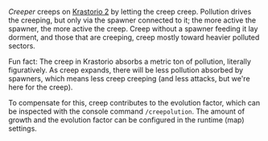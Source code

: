 *Creeper* creeps on [Krastorio 2](https://mods.factorio.com/mod/Krastorio2) by letting the creep creep. Pollution drives the creeping, but only via the spawner connected to it; the more active the spawner, the more active the creep. Creep without a spawner feeding it lay dorment, and those that are creeping, creep mostly toward heavier polluted sectors.

Fun fact: The creep in Krastorio absorbs a metric ton of pollution, literally figuratively. As creep expands, there will be less pollution absorbed by spawners, which means less creep creeping (and less attacks, but we're here for the creep).

To compensate for this, creep contributes to the evolution factor, which can be inspected with the console command `/creepolution`. The amount of growth and the evolution factor can be configured in the runtime (map) settings.
